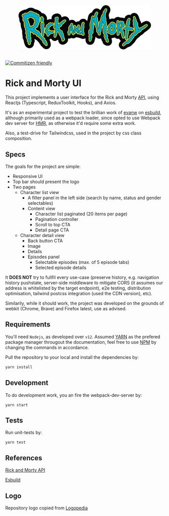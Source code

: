 <div align="center">
  <img src="./src/images/logo-repo.svg" width="420" height="auto"/>
</div>

<br/>

[![Commitizen friendly](https://img.shields.io/badge/commitizen-friendly-brightgreen.svg)](http://commitizen.github.io/cz-cli/)

# Rick and Morty UI

This project implements a user interface for the Rick and Morty [API](https://rickandmortyapi.com/documentation), using Reactjs (Typescript, ReduxToolkit, Hooks), and Axios.

It's as an experimental project to test the brillian work of [evanw](https://github.com/evanw/esbuild) on [esbuild](https://esbuild.github.io/), although primarily used as a webpack loader, since opted to use Webpack dev server for [HMR](https://webpack.js.org/guides/hot-module-replacement/), as otherwise it'd require some extra work.

Also, a test-drive for Tailwindcss, used in the project by css class composition.

## Specs

The goals for the project are simple:
- Responsive UI
- Top bar should present the logo
- Two pages
  - Character list view
    - A filter panel in the left side (search by name, status and gender selectables)
    - Content view
      - Character list paginated (20 items per page)
      - Pagination controller
      - Scroll to top CTA
      - Detail page CTA
  - Character detail view
    - Back button CTA
    - Image
    - Details
    - Episodes panel
      - Selectable episodes (max. of 5 episode tabs)
      - Selected episode details

It **DOES NOT** try to fullfil every use-case (preserve history, e.g. navigation history pushstate, server-side middleware to mitigate CORS (it assumes our address is whitelisted by the target endpoint), e2e testing, distribution optimisation, tailwind postcss integration (used the CDN version), etc). 

Similarily, while it should work, the project was developed on the grounds of webkit (Chrome, Brave) and Firefox latest, use as advised.

## Requirements

You'll need `Nodejs`, as developed over `v12`. Assumed [YARN](https://yarnpkg.com/) as the prefered package manager througout the documentation, feel free to use [NPM](https://www.npmjs.com/) by changing the commands in accordance.

Pull the repository to your local and install the dependencies by:

```zsh
yarn install
```

## Development

To do development work, you  an fire the webpack-dev-server by:

```
yarn start
```

## Tests

Run unit-tests by:

```
yarn test
```

## References

[Rick and Morty API](https://rickandmortyapi.com/documentation)

[Esbuild](https://esbuild.github.io/)

## Logo

<div>Repository logo copied from <a href="https://logos.fandom.com/wiki/Rick_and_Morty" title="Freepik">Logopedia</a></div>